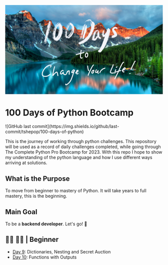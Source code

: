 ![appbrewery](https://github.com/tshepop/100-days-of-python/blob/main/images/AppBreweryWallpaper%209.jpg)
# 100 Days of Python Bootcamp

<p style='align:center'>![GitHub last commit](https://img.shields.io/github/last-commit/tshepop/100-days-of-python)</p>

This is the journey of working through python challenges. This repository will be used as a record of daily challenges completed, while going through The Complete Python Pro Bootcamp for 2023. With this repo I hope to show my understanding of the python language and how I use different ways arriving at solutions.

## What is the Purpose

To move from beginner to mastery of Python. It will take years to full mastery, this is the beginning. 

## Main Goal
To be a **backend developer**.
Let's go! :rocket:

## :man_technologist: :man_student: | Beginner

- [Day 9](day-9/README.md): Dictionaries, Nesting and Secret Auction
- [Day 10](day-10/README.md): Functions with Outputs
